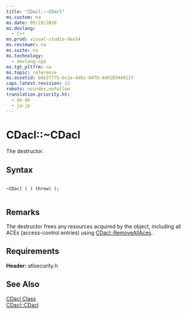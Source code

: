 ```yaml
---
title: "CDacl::~CDacl"
ms.custom: na
ms.date: 09/19/2016
ms.devlang: 
  - C++
ms.prod: visual-studio-dev14
ms.reviewer: na
ms.suite: na
ms.technology: 
  - devlang-cpp
ms.tgt_pltfrm: na
ms.topic: reference
ms.assetid: bde2f775-bc1e-44bc-847b-4dd10344911f
caps.latest.revision: 12
robots: noindex,nofollow
translation.priority.ht: 
  - de-de
  - ja-jp
---
```

# CDacl::~CDacl
The destructor.  
  
## Syntax  
  
```  
  
~CDacl ( ) throw( );  
  
```  
  
## Remarks  
 The destructor frees any resources acquired by the object, including all ACEs (access-control entries) using [CDacl::RemoveAllAces](../vs140/CDacl--RemoveAllAces.md).  
  
## Requirements  
 **Header:** atlsecurity.h  
  
## See Also  
 [CDacl Class](../vs140/CDacl-Class.md)   
 [CDacl::CDacl](../vs140/CDacl--CDacl.md)
